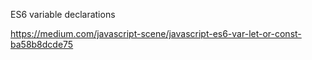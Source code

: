 ES6 variable declarations

https://medium.com/javascript-scene/javascript-es6-var-let-or-const-ba58b8dcde75
